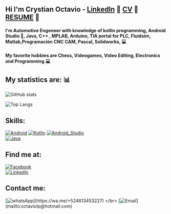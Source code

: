 ## Hi I'm Crystian Octavio - [Linkedln](https://www.linkedin.com/in/crystian-octavio/) 👋   [CV](https://drive.google.com/file/d/1fnuRNbf9mYyF_4l5-Ud6pcD6woKXg3BN/view) :page_facing_up: [RESUME](https://github.com/reisenhead/CVENGLISH/blob/main/CV%20Crystian%20Octavio%20Hern%C3%A1ndez%20Lopez%20EN.pdf) :page_facing_up:

#### I'm Automotive Engeneer with knowledge of kotlin programming, Android Studio :iphone:, Java, C++ , MPLAB, Arduino, TIA portal for PLC, Fluidsim, Matlab,Programación CNC CAM, Pascal, Solidworks, :computer:

#### My favorite hobbies are Chess, Videogames, Video Editing, Electronics and Programming.:computer:

## My statistics are: :bar_chart:

![GitHub stats](https://github-readme-stats.vercel.app/api?username=reisenhead&show_icons=true&theme=nord)


![Top Langs](https://github-readme-stats.vercel.app/api/top-langs/?username=reisenhead&show_icons=true&theme=nord)  

## Skills:

[![Android](https://img.shields.io/badge/Android-3DDC84?style=for-the-badge&logo=android&logoColor=white&labelColor=101010)]()
[![Kotlin](https://img.shields.io/badge/Kotlin-0095D5?style=for-the-badge&logo=kotlin&logoColor=white&labelColor=101010)]()
[![Android_Studio](https://img.shields.io/badge/Android_Studio-3DDC84?style=for-the-badge&logo=android-studio&logoColor=white&labelColor=101010)]()
</br>
[![Java](https://img.shields.io/badge/Java-F7DF1E?style=for-the-badge&logo=javascript&logoColor=white&labelColor=101010)]()
</br>


## Find me at:

[![Facebook](https://img.shields.io/badge/Facebook-Crystian_Reisen-1877F2?style=for-the-badge&logo=facebook&logoColor=white&labelColor=101010)](https://www.facebook.com/Reisenhead/)
</br>
[![LinkedIn](https://img.shields.io/badge/LinkedIn-Crystian_Hernandez-0077B5?style=for-the-badge&logo=linkedin&logoColor=white&labelColor=101010)](https://www.linkedin.com/in/crystian-octavio/)


## Contact me:

[![whatsApp](https://img.shields.io/badge/WhatsApp-MESSAGE_(FAST_RESPONSE)-green?style=for-the-badge&logo=whatsapp&logoColor=white&labelColor=101010)](https://wa.me/+524613453227)
</br>
[![Email](https://img.shields.io/badge/octviolp@hotmail.com-my_personal_email_(slow_response)-D14836?style=for-the-badge&logo=gmail&logoColor=white&labelColor=101010)](mailto:octaviolp@hotmail.com)

